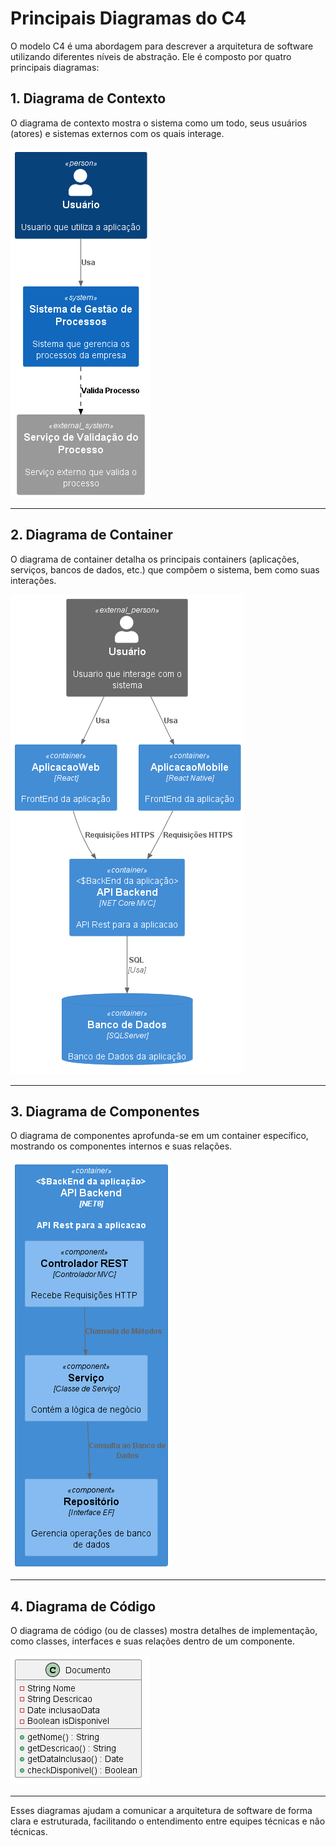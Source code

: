 # Principais Diagramas do C4

O modelo C4 é uma abordagem para descrever a arquitetura de software utilizando diferentes níveis de abstração. Ele é composto por quatro principais diagramas:

## 1. Diagrama de Contexto

O diagrama de contexto mostra o sistema como um todo, seus usuários (atores) e sistemas externos com os quais interage.

![Diagrama de Contexto](/out/Contexto/AplicacaoContext.png)

---

## 2. Diagrama de Container

O diagrama de container detalha os principais containers (aplicações, serviços, bancos de dados, etc.) que compõem o sistema, bem como suas interações.

![Diagrama de Container](/out/Container/AplicacaoContainer.png)

---

## 3. Diagrama de Componentes

O diagrama de componentes aprofunda-se em um container específico, mostrando os componentes internos e suas relações.

![Diagrama de Componente](/out/Component/AplicacaoComponent.png)

---

## 4. Diagrama de Código

O diagrama de código (ou de classes) mostra detalhes de implementação, como classes, interfaces e suas relações dentro de um componente.

![Diagrama de Código](/out/Codigo/AplicacaoCodigo.png)

---

Esses diagramas ajudam a comunicar a arquitetura de software de forma clara e estruturada, facilitando o entendimento entre equipes técnicas e não técnicas.